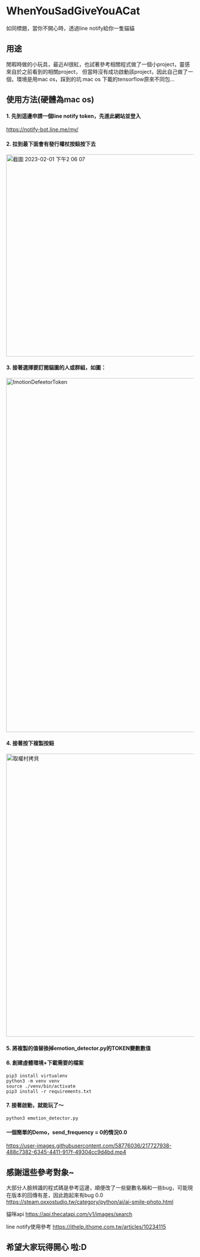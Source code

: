 # WhenYouSadGiveYouACat


如同標題，當你不開心時，透過line notify給你一隻貓貓

## 用途


閒暇時做的小玩具，最近AI很紅，也試著參考相關程式做了一個小project，靈感來自於之前看到的相關project，
但當時沒有成功啟動該project，因此自己做了一個，環境是用mac os，踩到的坑:mac os 下載的tensorflow原來不同包...



## 使用方法(硬體為mac os)
#### 1. 先到這邊申請一個line notify token，先進此網站並登入
https://notify-bot.line.me/my/

#### 2. 拉到最下面會有**發行權杖按鈕**按下去

<img width="543" alt="截圖 2023-02-01 下午2 06 07" src="https://user-images.githubusercontent.com/58776036/215964719-3034e6c3-19f3-4744-8ec4-cf7b213c94c3.png">

#### 3. 接著選擇要訂閱貓圖的人或群組，如圖：
<img width="952" alt="ImotionDefeetorToken" src="https://user-images.githubusercontent.com/58776036/215964020-c8a3b812-0bdc-40cc-9a01-287d4bb91258.png">

#### 4. 接著按下複製按鈕
<img width="761" alt="取權村拷貝" src="https://user-images.githubusercontent.com/58776036/215964040-c1b1d68f-ca71-42f4-96f1-84ddfce09d1a.png">

#### 5. 將複製的值替換掉emotion_detector.py的TOKEN變數數值

#### 6. 創建虛體環境+下載需要的檔案

```shell
pip3 install virtualenv
python3 -m venv venv
source ./venv/bin/activate
pip3 install -r requirements.txt
```

#### 7. 接著啟動，就能玩了～

```shell
python3 emotion_detector.py
```

#### 一個簡單的Demo，send_frequency = 0的情況0.0



https://user-images.githubusercontent.com/58776036/217727938-488c7382-6345-4411-917f-49304cc9d4bd.mp4



## 感謝這些參考對象~
大部分人臉辨識的程式碼是參考這邊，順便改了一些變數名稱和一些bug，可能現在版本的回傳有差，因此跑起來有bug 0.0
https://steam.oxxostudio.tw/category/python/ai/ai-smile-photo.html

貓咪api
https://api.thecatapi.com/v1/images/search

line notify使用參考
https://ithelp.ithome.com.tw/articles/10234115

## 希望大家玩得開心 啦:D

